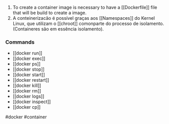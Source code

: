1. To create a container image is necessary to have a [[Dockerfile]] file that will be build to create a image.
2. A conteinerizacão é possível graças aos [[Namespaces]] do Kernel Linux, que utilizam o [[chroot]] comonparte do processo de isolamento. (Containeres são em essência isolamento).

### Commands

* [[docker run]]
* [[docker exec]]
* [[docker ps]]
* [[docker stop]]
* [[docker start]]
* [[docker restart]]
* [[docker kill]]
* [[docker rm]]
* [[docker logs]]
* [[docker inspect]]
* [[docker cp]]

#docker #container 